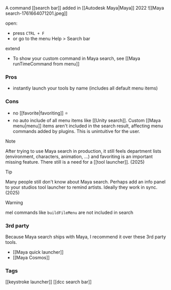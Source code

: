 A command [[search bar]] added in [[Autodesk Maya|Maya]] 2022
![[Maya search-1761664071201.jpeg]]

open:
- press `CTRL + F`
- or go to the menu Help > Search bar

extend
- To show your custom command in Maya search, see [[Maya runTimeCommand from menu]] 
### Pros
- instantly launch your tools by name (includes all default menu items)
### Cons
- no [[favorite|favoriting]] ⭐
- no auto include of all menu items like [[Unity search]]. Custom [[Maya menu|menu]] items aren't included in the search result, affecting menu commands added by plugins. This is unintuitive for the user.

> [!note]
> After trying to use Maya search in production, it still feels department lists (environment, characters, animation, ...) and favoriting is an important missing feature. There still is a need for a [[tool launcher]]. (2025)

> [!tip]
> Many people still don't know about Maya search. Perhaps add an info panel to your studios tool launcher to remind artists. Ideally they work in sync. (2025)

> [!warning]
> mel commands like `buildFileMenu` are not included in search

### 3rd party
Because Maya search ships with Maya, I recommend it over these 3rd party tools.
- [[Maya quick launcher]]
- [[Maya Cosmos]]
### Tags
[[keystroke launcher]]
[[dcc search bar]]
